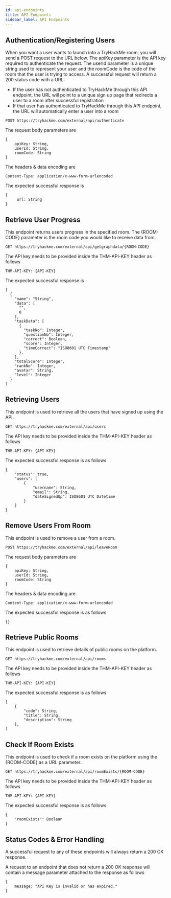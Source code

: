 ```yaml
---
id: api-endpoints
title: API Endpoints
sidebar_label: API Endpoints
---
```

## Authentication/Registering Users
When you want a  user wants to launch into a TryHackMe room, you will send a POST request to the URL below. The apiKey parameter is the API key required to authenticate the request. The userId parameter is a unique string used to represent your user and the roomCode is the code of the room that the user is trying to access. A successful request will return a 200 status code with a URL:
* If the user has not authenticated to TryHackMe through this API endpoint, the URL will point to a unique sign up page that redirects a user to a room after successful registration
* If that user has authenticated to TryHackMe through this API endpoint, the URL will automatically enter a user into a room
```
POST https://tryhackme.com/external/api/authenticate
```

The request body parameters are
```
{
	apiKey: String,
	userId: String,
    roomCode: String
}
```

The headers & data encoding are
```
Content-Type: application/x-www-form-urlencoded
```

The expected successful response is
```
{
     url: String
}
```

## Retrieve User Progress
This endpoint returns users progress in the specified room. The {ROOM-CODE} parameter is the room code you would like to receive data from.
```
GET https://tryhackme.com/external/api/getgraphdata/{ROOM-CODE}
```

The API key needs to be provided inside the THM-API-KEY header as follows
```
THM-API-KEY: {API-KEY}
```

The expected successful response is
```
[
  {
    "name": "String",
    "data": [
      "",
      0
    ],
    "taskData": [
      {
        "taskNo": Integer,
        "questionNo": Integer,
        "correct": Boolean,
        "score": Integer,
        "timeCorrect": "ISO8601 UTC Timestamp"
      },
    ],
    "totalScore": Integer,
    "rankNo": Integer,
    "avatar": String,
    "level": Integer
  }
]
```

## Retrieving Users
This endpoint is used to retrieve all the users that have signed up using the API.
```
GET https://tryhackme.com/external/api/users
```

The API key needs to be provided inside the THM-API-KEY header as follows
```
THM-API-KEY: {API-KEY}
```

The expected successful response is as follows
```
{
    "status": true,
    "users": [
        {
            "username": String,
            "email": String,
            "dateSignedUp": ISO8601 UTC Datetime
        }
    ]
}
```

## Remove Users From Room
This endpoint is used to remove a user from a room.
```
POST https://tryhackme.com/external/api/leaveRoom
```

The request body parameters are
```
{
	apiKey: String,
	userId: String,
    roomCode: String
}
```

The headers & data encoding are
```
Content-Type: application/x-www-form-urlencoded
```

The expected successful response is as follows
```
{}
```

## Retrieve Public Rooms
This endpoint is used to retrieve details of public rooms on the platform.
```
GET https://tryhackme.com/external/api/rooms
```

The API key needs to be provided inside the THM-API-KEY header as follows
```
THM-API-KEY: {API-KEY}
```

The expected successful response is as follows
```
[
    {
        "code": String,
        "title": String,
        "description": String
    },
]
```

## Check If Room Exists
This endpoint is used to check if a room exists on the platform using the {ROOM-CODE} as a URL parameter..
```
GET https://tryhackme.com/external/api/roomExists/{ROOM-CODE}
```

The API key needs to be provided inside the THM-API-KEY header as follows
```
THM-API-KEY: {API-KEY}
```

The expected successful response is as follows
```
{
    "roomExists": Boolean
}
```

## Status Codes & Error Handling
A successful request to any of these endpoints will always return a 200 OK response.

A request to an endpoint that does not return a 200 OK response will contain a message parameter attached to the response as follows
```
{
	message: "API Key is invalid or has expired."
}
```